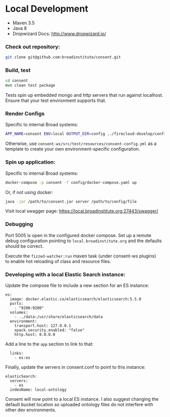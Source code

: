 # Local Development

* Maven 3.5
* Java 8
* Dropwizard Docs: http://www.dropwizard.io/

### Check out repository:
```bash
git clone git@github.com:broadinstitute/consent.git
```

### Build, test
```bash
cd consent
mvn clean test package 
```

Tests spin up embedded mongo and http servers that run against localhost. 
Ensure that your test environment supports that. 

### Render Configs 
Specific to internal Broad systems:
```bash
APP_NAME=consent ENV=local OUTPUT_DIR=config ../firecloud-develop/configure.rb
```
Otherwise, use `consent-ws/src/test/resources/consent-config.yml` as a template to 
create your own environment-specific configuration. 

### Spin up application:
Specific to internal Broad systems:
```bash
docker-compose -p consent -f config/docker-compose.yaml up
```
Or, if not using docker:
```bash
java -jar /path/to/consent.jar server /path/to/config/file
```

Visit local swagger page: https://local.broadinstitute.org:27443/swagger/

### Debugging
Port 5005 is open in the configured docker compose. 
Set up a remote debug configuration pointing to `local.broadinstitute.org`
and the defaults should be correct.

Execute the `fizzed-watcher:run` maven task (under consent-ws plugins)  
to enable hot reloading of class and resource files.


### Developing with a local Elastic Search instance:

Update the compose file to include a new section for an ES instance:
```
es:
  image: docker.elastic.co/elasticsearch/elasticsearch:5.5.0
  ports:
    - "9200:9200"
  volumes:
    - ../data:/usr/share/elasticsearch/data
  environment:
    transport.host: 127.0.0.1
    xpack.security.enabled: "false"
    http.host: 0.0.0.0
```
Add a line to the `app` section to link to that:
```
  links:
    - es:es
```
Finally, update the servers in consent.conf to point to this instance:
```
elasticSearch:
  servers:
    - es
  indexName: local-ontology    
```

Consent will now point to a local ES instance. 
I also suggest changing the default bucket location so uploaded
ontology files do not interfere with other dev environments.